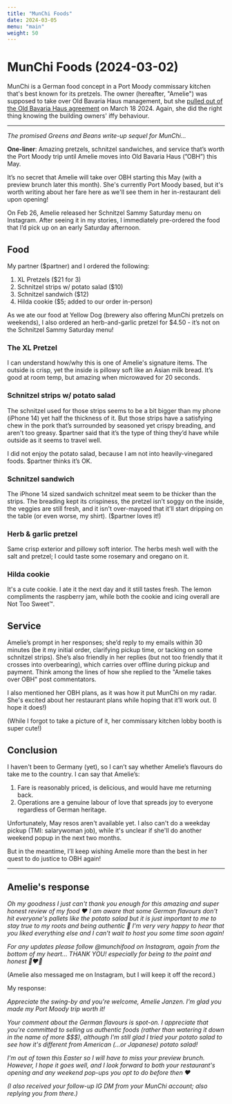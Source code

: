 ```yaml
---
title: "MunChi Foods"
date: 2024-03-05
menu: "main"
weight: 50
---
```


# MunChi Foods (2024-03-02)

MunChi is a German food concept in a Port Moody commissary kitchen that's best known for its pretzels. The owner (hereafter, "Amelie") was supposed to take over Old Bavaria Haus management, but she [pulled out of the Old Bavaria Haus agreement](https://www.instagram.com/p/C4q_i4wsdEV/) on March 18 2024. Again, she did the right thing knowing the building owners' iffy behaviour. 

---

*The promised Greens and Beans write-up sequel for MunChi...*

**One-liner**: Amazing pretzels, schnitzel sandwiches, and service that’s worth the Port Moody trip until Amelie moves into Old Bavaria Haus (”OBH”) this May.

It’s no secret that Amelie will take over OBH starting this May (with a preview brunch later this month). She's currently Port Moody based, but it's worth writing about her fare here as we'll see them in her in-restaurant deli upon opening!

On Feb 26, Amelie released her Schnitzel Sammy Saturday menu on Instagram. After seeing it in my stories, I immediately pre-ordered the food that I’d pick up on an early Saturday afternoon.

## Food
My partner ($partner) and I ordered the following:

1. XL Pretzels ($21 for 3)
2. Schnitzel strips w/ potato salad ($10)
3. Schnitzel sandwich ($12)
4. Hilda cookie ($5; added to our order in-person)

As we ate our food at Yellow Dog (brewery also offering MunChi pretzels on weekends), I also ordered an herb-and-garlic pretzel for $4.50 - it’s not on the Schnitzel Sammy Saturday menu!

### The XL Pretzel
I can understand how/why this is one of Amelie's signature items. The outside is crisp, yet the inside is pillowy soft like an Asian milk bread. It’s good at room temp, but amazing when microwaved for 20 seconds.

### Schnitzel strips w/ potato salad
The schnitzel used for those strips seems to be a bit bigger than my phone (iPhone 14) yet half the thickness of it. But those strips have a satisfying chew in the pork that’s surrounded by seasoned yet crispy breading, and aren't too greasy. $partner said that it’s the type of thing they’d have while outside as it seems to travel well.

I did not enjoy the potato salad, because I am not into heavily-vinegared foods. $partner thinks it’s OK.

### Schnitzel sandwich
The iPhone 14 sized sandwich schnitzel meat seem to be thicker than the strips. The breading kept its crispiness, the pretzel isn’t soggy on the inside, the veggies are still fresh, and it isn't over-mayoed that it'll start dripping on the table (or even worse, my shirt).
($partner loves it!)

### Herb & garlic pretzel
Same crisp exterior and pillowy soft interior. The herbs mesh well with the salt and pretzel; I could taste some rosemary and oregano on it.

### Hilda cookie
It's a cute cookie. I ate it the next day and it still tastes fresh. The lemon compliments the raspberry jam, while both the cookie and icing overall are Not Too Sweet™.

## Service
Amelie’s prompt in her responses; she’d reply to my emails within 30 minutes (be it my initial order, clarifying pickup time, or tacking on some schnitzel strips).
She’s also friendly in her replies (but not too friendly that it crosses into overbearing), which carries over offline during pickup and payment. Think among the lines of how she replied to the "Amelie takes over OBH" post commentators.

I also mentioned her OBH plans, as it was how it put MunChi on my radar. She's excited about her restaurant plans while hoping that it’ll work out. (I hope it does!)

(While I forgot to take a picture of it, her commissary kitchen lobby booth is super cute!)

## Conclusion
I haven't been to Germany (yet), so I can’t say whether Amelie’s flavours do take me to the country. I can say that Amelie’s:
1. Fare is reasonably priced, is delicious, and would have me returning back.
2. Operations are a genuine labour of love that spreads joy to everyone regardless of German heritage.

Unfortunately, May resos aren't available yet. I also can't do a weekday pickup (TMI: salarywoman job), while it's unclear if she'll do another weekend popup in the next two months.

But in the meantime, I’ll keep wishing Amelie more than the best in her quest to do justice to OBH again!

---

## Amelie's response

*Oh my goodness I just can't thank you enough for this amazing and super honest review of my food ❤️ I am aware that some German flavours don't hit everyone's pallets like the potato salad but it is just important to me to stay true to my roots and being authentic 🥰 I'm very very happy to hear that you liked everything else and I can't wait to host you some time soon again!*

*For any updates please follow @munchifood on Instagram, again from the bottom of my heart... THANK YOU! especially for being to the point and honest 🖤❤️💛*

(Amelie also messaged me on Instagram, but I will keep it off the record.)

My response:

*Appreciate the swing-by and you're welcome, Amelie Janzen. I'm glad you made my Port Moody trip worth it!*

*Your comment about the German flavours is spot-on. I appreciate that you're committed to selling us authentic foods (rather than watering it down in the name of more $$$), although I'm still glad I tried your potato salad to see how it's different from American (...or Japanese) potato salad!*

*I'm out of town this Easter so I will have to miss your preview brunch. However, I hope it goes well, and I look forward to both your restaurant's opening and any weekend pop-ups you opt to do before then ❤*

*(I also received your follow-up IG DM from your MunChi account; also replying you from there.)*